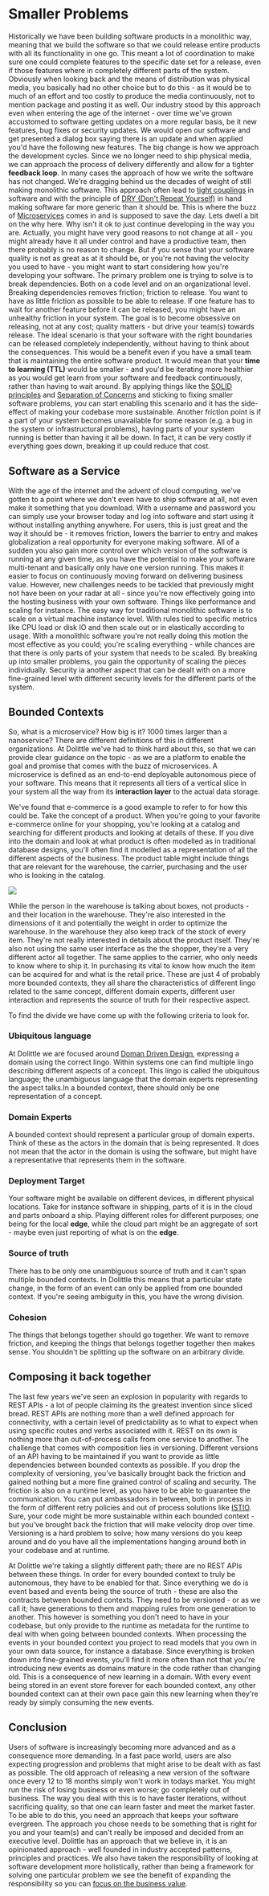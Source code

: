 # Smaller Problems

Historically we have been building software products in a monolithic way, meaning that we build the software so that we could release entire products
with all its functionality in one go. This meant a lot of coordination to make sure one could complete features to the specific date set for a release,
even if those features where in completely different parts of the system. Obviously when looking back and the means of distribution was physical media,
you basically had no other choice but to do this - as it would be to much of an effort and too costly to produce the media continuously, not to mention
package and posting it as well. Our industry stood by this approach even when entering the age of the internet - over time we've grown accustomed to
software getting updates on a more regular basis, be it new features, bug fixes or security updates. We would open our software and get presented a dialog
box saying there is an update and when applied you'd have the following new features. The big change is how we approach the development cycles.
Since we no longer need to ship physical media, we can approach the process of delivery differently and allow for a tighter **feedback loop**.
In many cases the approach of how we write the software has not changed. We're dragging behind us the decades of weight of still making monolithic
software. This approach often lead to [tight couplings]() in software and with the principle of [DRY (Don't Repeat Yourself)]() in hand making software
far more generic than it should be. This is where the buzz of [Microservices]() comes in and is supposed to save the day.
Lets dwell a bit on the why here. Why isn't it ok to just continue developing in the way you are. Actually, you might have very good reasons to not
change at all - you might already have it all under control and have a productive team, then there probably is no reason to change. But if you sense
that your software quality is not as great as at it should be, or you're not having the velocity you used to have - you might want to start considering
how you're developing your software. The primary problem one is trying to solve is to break dependencies.
Both on a code level and on an organizational level. Breaking dependencies removes friction; friction to release. You want to have as little friction
as possible to be able to release. If one feature has to wait for another feature before it can be released, you might have an unhealthy friction in
your system. The goal is to become obsessive on releasing, not at any cost; quality matters - but drive your team(s) towards release.
The ideal scenario is that your software with the right boundaries can be released completely independently, without having to think
about the consequences. This would be a benefit even if you have a small team that is maintaining the entire software product. It would mean that
your **time to learning (TTL)** would be smaller - and you'd be iterating more healthier as you would get learn from your software and feedback
continuously, rather than having to wait around. By applying things like the [SOLID principles]() and [Separation of Concerns]() and sticking to
fixing smaller software problems, you can start enabling this scenario and it has the side-effect of making your codebase more sustainable.
Another friction point is if a part of your system becomes unavailable for some reason (e.g. a bug in the system or infrastructural problems),
having parts of your system running is better than having it all be down. In fact, it can be very costly if everything goes down, breaking it
up could reduce that cost.

## Software as a Service

With the age of the internet and the advent of cloud computing, we've gotten to a point where we don't even have to ship software at all, not even
make it something that you download. With a username and password you can simply use your browser today and log into software and start using it
without installing anything anywhere. For users, this is just great and the way it should be - it removes friction, lowers the barrier to entry
and makes globalization a real opportunity for everyone making software. All of a sudden you also gain more control over which version of the software
is running at any given time, as you have the potential to make your software multi-tenant and basically only have one version running.
This makes it easier to focus on continuously moving forward on delivering business value. However, new challenges needs to be tackled that
previously might not have been on your radar at all - since you're now effectively going into the hosting business with your own software.
Things like performance and scaling for instance. The easy way for traditional monolithic software is to scale on a virtual machine instance level.
With rules tied to specific metrics like CPU load or disk IO and then scale out or in elastically according to usage. With a monolithic software
you're not really doing this motion the most effective as you could; you're scaling everything - while chances are that there is only parts of your
system that needs to be scaled. By breaking up into smaller problems, you gain the opportunity of scaling the pieces individually.
Security ia another aspect that can be dealt with on a more fine-grained level with different security levels for the different parts of the system.

## Bounded Contexts

So, what is a microservice? How big is it? 1000 times larger than a nanoservice? There are different definitions of this in different organizations.
At Dolittle we've had to think hard about this, so that we can provide clear guidance on the topic - as we are a platform to enable the goal and promise
that comes with the buzz of microservices. A microservice is defined as an end-to-end deployable autonomous piece of your software. This means that
it represents all tiers of a vertical slice in your system all the way from its **interaction layer** to the actual data storage.

We've found that e-commerce is a good example to refer to for how this could be. Take the concept of a product. When you're going to your favorite e-commerce
online for your shopping, you're looking at a catalog and searching for different products and looking at details of these. If you dive into the domain
and look at what product is often modelled as in traditional database designs, you'll often find it modelled as a representation of all the different
aspects of the business. The product table might include things that are relevant for the warehouse, the carrier, purchasing and
the user who is looking in the catalog.

![](./ecommerce.png)

While the person in the warehouse is talking about boxes, not products - and their location in the warehouse. They're also
interested in the dimensions of it and potentially the weight in order to optimize the warehouse. In the warehouse they also
keep track of the stock of every item. They're not really interested in details about the product itself. They're also not
using the same user interface as the the shopper, they're a very different actor all together. The same applies to the carrier,
who only needs to know where to ship it. In purchasing its vital to know how much the item can be acquired for and what is the
retail price. These are just 4 of probably more bounded contexts, they all share the characteristics of different lingo related
to the same concept, different domain experts, different user interaction and represents the source of truth for their respective
aspect.

To find the divide we have come up with the following criteria to look for.

### Ubiquitous language

At Dolittle we are focused around [Doman Driven Design](), expressing a domain using the correct lingo. Within systems one can find multiple
lingo describing different aspects of a concept. This lingo is called the ubiquitous language; the unambiguous language that the domain experts
representing the aspect talks.In a bounded context, there should only be one representation of a concept.

### Domain Experts

A bounded context should represent a particular group of domain experts. Think of these as the actors in the domain that is being represented.
It does not mean that the actor in the domain is using the software, but might have a representative that represents them in the software.

### Deployment Target

Your software might be available on different devices, in different physical locations. Take for instance software in shipping, parts of it is in
the cloud and parts onboard a ship. Playing different roles for different purposes; one being for the local **edge**, while the cloud part might
be an aggregate of sort - maybe even just reporting of what is on the **edge**.

### Source of truth

There has to be only one unambiguous source of truth and it can't span multiple bounded contexts. In Dolittle this means that a particular state change,
in the form of an event can only be applied from one bounded context. If you're seeing ambiguity in this, you have the wrong division.

### Cohesion

The things that belongs together should go together. We want to remove friction, and keeping the things that belongs together together then makes sense.
You shouldn't be splitting up the software on an arbitrary divide.

## Composing it back together

The last few years we've seen an explosion in popularity with regards to REST APIs - a lot of people claiming its the greatest invention since sliced bread.
REST APIs are nothing more than a well defined approach for connectivity, with a certain level of predictability as to what to expect when using specific
routes and verbs associated with it. REST on its own is nothing more than out-of-process calls from one service to another. The challenge that comes with
composition lies in versioning. Different versions of an API having to be maintained if you want to provide as little dependencies between bounded contexts
as possible. If you drop the complexity of versioning, you've basically brought back the friction and gained nothing but a more fine grained control of
scaling and security. The friction is also on a runtime level, as you have to be able to guarantee the communication. You can put ambassadors in between, both
in process in the form of different retry policies and out of process solutions like [ISTIO](https://www.istio.io).
Sure, your code might be more sustainable within each bounded context - but you've brought back the friction that will make velocity
drop over time. Versioning is a hard problem to solve; how many versions do you keep around and do you have all the implementations hanging around both
in your codebase and at runtime.

At Dolittle we're taking a slightly different path; there are no REST APIs between these things. In order for every bounded context to truly be autonomous,
they have to be enabled for that. Since everything we do is event based and events being the source of truth - these are also the contracts between
bounded contexts. They need to be versioned - or as we call it; have generations to them and mapping rules from one generation to another. This however
is something you don't need to have in your codebase, but only provide to the runtime as metadata for the runtime to deal with when going between bounded contexts.
When processing the events in your bounded context you project to read models that you own in your own data source, for instance a database.
Since everything is broken down into fine-grained events, you'll find it more often than not that you're introducing new events as domains mature in the code
rather than changing old. This is a consequence of new learning in a domain. With every event being stored in an event store forever for each bounded context,
any other bounded context can at their own pace gain this new learning when they're ready by simply consuming the new events.

## Conclusion

Users of software is increasingly becoming more advanced and as a consequence more demanding. In a fast pace world, users are also expecting progression
and problems that might arise to be dealt with as fast as possible. The old approach of releasing a new version of the software once every 12 to 18 months simply
won't work in todays market. You might run the risk of losing business or even worse; go completely out of business. The way you deal with this is to have
faster iterations, without sacrificing quality, so that one can learn faster and meet the market faster. To be able to do this, you need an approach that keeps
your software evergreen. The approach you chose needs to be something that is right for you and your team(s) and can't really be imposed and decided from an
executive level. Dolittle has an approach that we believe in, it is an opinionated approach - well founded in industry accepted patterns, principles and practices.
We also have taken the responsibility of looking at software development more holistically, rather than being a framework for solving one particular problem
we see the benefit of expanding the responsibility so you can [focus on the business value](http://medium.com/dolittle/focusing-on-the-business-value-75d6d2615cf).